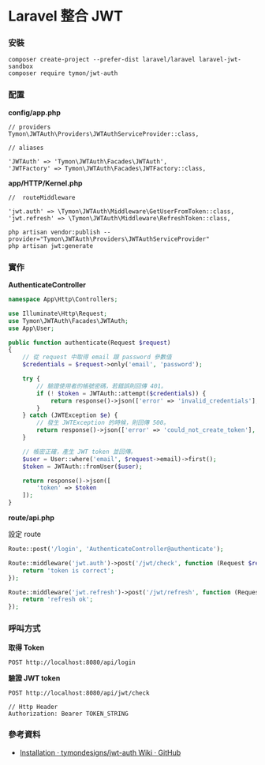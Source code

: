 # Laravel 整合 JWT

### 安裝

```
composer create-project --prefer-dist laravel/laravel laravel-jwt-sandbox
composer require tymon/jwt-auth
```

### 配置

**config/app.php**

```
// providers
Tymon\JWTAuth\Providers\JWTAuthServiceProvider::class,

// aliases

'JWTAuth' => 'Tymon\JWTAuth\Facades\JWTAuth',
'JWTFactory' => Tymon\JWTAuth\Facades\JWTFactory::class,
```

**app/HTTP/Kernel.php**

```
//  routeMiddleware

'jwt.auth' => \Tymon\JWTAuth\Middleware\GetUserFromToken::class,
'jwt.refresh' => \Tymon\JWTAuth\Middleware\RefreshToken::class,
```

```
php artisan vendor:publish --provider="Tymon\JWTAuth\Providers\JWTAuthServiceProvider"
php artisan jwt:generate
```

### 實作

**AuthenticateController**

```php
namespace App\Http\Controllers;

use Illuminate\Http\Request;
use Tymon\JWTAuth\Facades\JWTAuth;
use App\User;

public function authenticate(Request $request)
{
    // 從 request 中取得 email 跟 password 參數值
    $credentials = $request->only('email', 'password');

    try {
        // 驗證使用者的帳號密碼，若錯誤則回傳 401。
        if (! $token = JWTAuth::attempt($credentials)) {
            return response()->json(['error' => 'invalid_credentials'], 401);
        }
    } catch (JWTException $e) {
        // 發生 JWTException 的時候，則回傳 500。
        return response()->json(['error' => 'could_not_create_token'], 500);
    }

    // 帳密正確，產生 JWT token 並回傳。
    $user = User::where('email', $request->email)->first();
    $token = JWTAuth::fromUser($user);

    return response()->json([
        'token' => $token
    ]);
}
```

**route/api.php**

設定 route

```php
Route::post('/login', 'AuthenticateController@authenticate');

Route::middleware('jwt.auth')->post('/jwt/check', function (Request $request) {
    return 'token is correct';
});

Route::middleware('jwt.refresh')->post('/jwt/refresh', function (Request $request) {
    return 'refresh ok';
});
```

### 呼叫方式

**取得 Token**

```
POST http://localhost:8080/api/login
```

**驗證 JWT token**

```
POST http://localhost:8080/api/jwt/check

// Http Header
Authorization: Bearer TOKEN_STRING
```

### 參考資料

* [Installation · tymondesigns/jwt-auth Wiki · GitHub](https://github.com/tymondesigns/jwt-auth/wiki/Installation)